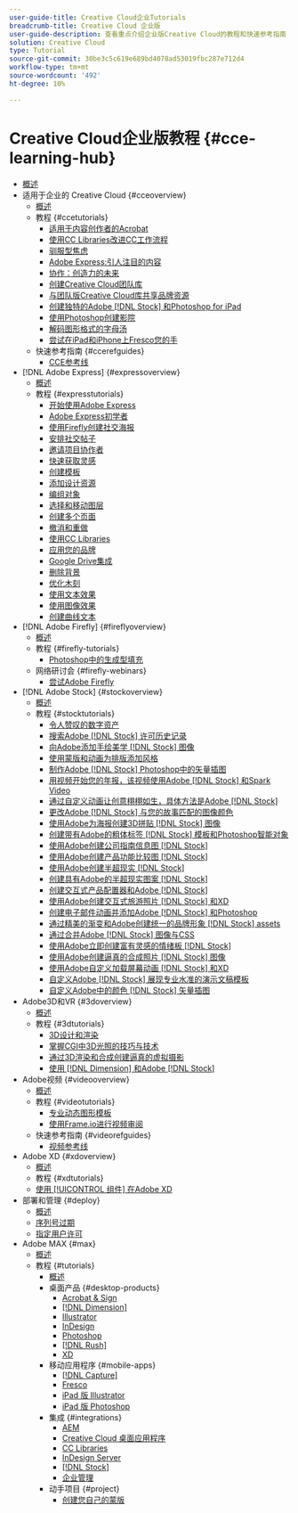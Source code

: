 ```yaml
---
user-guide-title: Creative Cloud企业Tutorials
breadcrumb-title: Creative Cloud 企业版
user-guide-description: 查看重点介绍企业版Creative Cloud的教程和快速参考指南
solution: Creative Cloud
type: Tutorial
source-git-commit: 30be3c5c619e689bd4078ad53019fbc287e712d4
workflow-type: tm+mt
source-wordcount: '492'
ht-degree: 10%

---
```



# Creative Cloud企业版教程 {#cce-learning-hub}

+ [概述](overview.md)
+ 适用于企业的 Creative Cloud {#cceoverview}
   + [概述](cce/overview-cce.md)
   + 教程 {#ccetutorials}
      + [适用于内容创作者的Acrobat](cce/acrobat-content-creators.md)
      + [使用CC Libraries改进CC工作流程](cce/cc-workflows-cc-libraries.md)
      + [驯服型焦虑](cce/taming-type-anxiety.md)
      + [Adobe Express:引人注目的内容](cce/adobe-express-content-that-stands-out.md)
      + [协作：创造力的未来](cce/collaboration-the-future-of-creativity.md)
      + [创建Creative Cloud团队库](cce/ccteamlibraries.md)
      + [与团队版Creative Cloud库共享品牌资源](cce/sharecclibraries.md)
      + [创建独特的Adobe [!DNL Stock] 和Photoshop for iPad](cce/compositepsipad.md)
      + [使用Photoshop创建影院](cce/cinemagraphps.md)
      + [解码图形格式的字母汤](cce/alphabetsoup.md)
      + [尝试在iPad和iPhone上Fresco您的手](cce/frescoworkshop.md)
   + 快速参考指南 {#ccerefguides}
      + [CCE参考线](quick-reference/overview-ref.md)
+ [!DNL Adobe Express] {#expressoverview}
   + [概述](express/overview-express.md)
   + 教程 {#expresstutorials}
      + [开始使用Adobe Express](express/get-started.md)
      + [Adobe Express初学者](express/adobe-express-beginners.md)
      + [使用Firefly创建社交海报](express/create-social-posters.md)
      + [安排社交帖子](express/schedule.md)
      + [邀请项目协作者](express/collaborate.md)
      + [快速获取灵感](express/get-inspiration.md)
      + [创建模板](express/create-templates.md)
      + [添加设计资源](express/add-design-assets.md)
      + [编组对象](express/group-objects.md)
      + [选择和移动图层](express/layers.md)
      + [创建多个页面](express/multiple-pages.md)
      + [撤消和重做](express/undo-redo.md)
      + [使用CC Libraries](express/cc-libraries.md)
      + [应用您的品牌](express/brand.md)
      + [Google Drive集成](express/google-drive.md)
      + [删除背景](express/remove-background.md)
      + [优化木刻](express/refine-cutout.md)
      + [使用文本效果](express/text-effects.md)
      + [使用图像效果](express/image-effects.md)
      + [创建曲线文本](express/create-curved-text.md)
+ [!DNL Adobe Firefly] {#fireflyoverview}
   + [概述](firefly/overview-firefly.md)
   + 教程 {#firefly-tutorials}
      + [Photoshop中的生成型填充](firefly/generative-fill.md)
   + 网络研讨会 {#firefly-webinars}
      + [尝试Adobe Firefly](firefly/webinar-experimenting.md)
+ [!DNL Adobe Stock] {#stockoverview}
   + [概述](stock/overview-stock.md)
   + 教程 {#stocktutorials}
      + [令人赞叹的数字资产](stock/stunning-digital-assets.md)
      + [搜索Adobe [!DNL Stock] 许可历史记录](stock/searchstock.md)
      + [向Adobe添加手绘美学 [!DNL Stock] 图像](stock/handdrawn.md)
      + [使用蒙版和动画为排版添加风格](stock/flairtypography.md)
      + [制作Adobe [!DNL Stock] Photoshop中的矢量插图](stock/animatevector.md)
      + [用视频开始您的年报，该视频使用Adobe [!DNL Stock] 和Spark Video](stock/annualreport.md)
      + [通过自定义动画让创意栩栩如生，具体方法是Adobe [!DNL Stock]](stock/customanimations.md)
      + [更改Adobe [!DNL Stock] 与您的故事匹配的图像颜色](stock/changecolors.md)
      + [使用Adobe为海报创建3D拼贴 [!DNL Stock] 图像](stock/collage.md)
      + [创建带有Adobe的粗体标签 [!DNL Stock] 模板和Photoshop智能对象](stock/boldlabel.md)
      + [使用Adobe创建公司指南信息图 [!DNL Stock]](stock/infographic.md)
      + [使用Adobe创建产品功能比较图 [!DNL Stock]](stock/featurecomparison.md)
      + [使用Adobe创建半超现实 [!DNL Stock]](stock/surrealcomposite.md)
      + [创建具有Adobe的半超现实图案 [!DNL Stock]](stock/surrealpattern.md)
      + [创建交互式产品配置器和Adobe [!DNL Stock]](stock/productconfigurator.md)
      + [使用Adobe创建交互式旅游照片 [!DNL Stock] 和XD](stock/interactivetourismphoto.md)
      + [创建电子邮件动画并添加Adobe [!DNL Stock] 和Photoshop](stock/animationemail.md)
      + [通过精美的渐变和Adobe创建统一的品牌形象 [!DNL Stock] assets](stock/brandgradients.md)
      + [通过合并Adobe [!DNL Stock] 图像与CSS](stock/webgraphics.md)
      + [使用Adobe立即创建富有灵感的情绪板 [!DNL Stock]](stock/moodboard.md)
      + [使用Adobe创建逼真的合成照片 [!DNL Stock] 图像](stock/realisticcomposite.md)
      + [使用Adobe自定义加载屏幕动画 [!DNL Stock] 和XD](stock/loadingscreen.md)
      + [自定义Adobe [!DNL Stock] 展现专业水准的演示文稿模板](stock/presentationtemplate.md)
      + [自定义Adobe中的颜色 [!DNL Stock] 矢量插图](stock/customizecolors.md)
+ Adobe3D和VR {#3doverview}
   + [概述](3di/overview-3di.md)
   + 教程 {#3dtutorials}
      + [3D设计和渲染](3di/substance-3d-stager.md)
      + [掌握CGI中3D光照的技巧与技术](3di/mastering3dlighting.md)
      + [通过3D渲染和合成创建逼真的虚拟摄影](3di/photorealistic.md)
      + [使用 [!DNL Dimension] 和Adobe [!DNL Stock]](3di/3ddimensionstock.md)
+ Adobe视频 {#videooverview}
   + [概述](dva/overview-dva.md)
   + 教程 {#videotutorials}
      + [专业动态图形模板](dva/motion-graphics-templates.md)
      + [使用Frame.io进行视频审阅](dva/video-review-frame-io.md)
   + 快速参考指南 {#videorefguides}
      + [视频参考线](dva/overview-dva-ref.md)
+ Adobe XD {#xdoverview}
   + [概述](xd/overview-xd.md)
   + 教程 {#xdtutorials}
   + [使用 [!UICONTROL 组件] 在Adobe XD](xd/components.md)
+ 部署和管理 {#deploy}
   + [概述](deploy/overview-deploy.md)
   + [序列号过期](deploy/cceserial.md)
   + [指定用户许可](deploy/nameduserlicensing.md)
+ Adobe MAX {#max}
   + [概述](max/overview-max.md)
   + 教程 {#tutorials}
      + [概述](max/maxtutorials.md)
      + 桌面产品 {#desktop-products}
         + [Acrobat &amp; Sign](max/acrobat-sign.md)
         + [[!DNL Dimension]](max/dimension.md)
         + [Illustrator](max/illustrator.md)
         + [InDesign](max/indesign.md)
         + [Photoshop](max/photoshop.md)
         + [[!DNL Rush]](max/rush.md)
         + [XD](max/xd.md)
      + 移动应用程序 {#mobile-apps}
         + [[!DNL Capture]](max/capture.md)
         + [Fresco](max/fresco.md)
         + [iPad 版 Illustrator](max/illustratoripad.md)
         + [iPad 版 Photoshop](max/photoshopipad.md)
      + 集成 {#integrations}
         + [AEM](max/aem.md)
         + [Creative Cloud 桌面应用程序](max/creativeclouddesktopapp.md)
         + [CC Libraries](max/cclibraries.md)
         + [InDesign Server](max/indesignserver.md)
         + [[!DNL Stock]](max/stock.md)
         + [企业管理](max/enterprise.md)
      + 动手项目 {#project}
         + [创建您自己的蒙版](max/handsonproject.md)